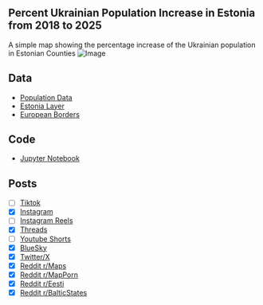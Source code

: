## Percent Ukrainian Population Increase in Estonia from 2018 to 2025
A simple map showing the percentage increase of the Ukrainian population in Estonian Counties
![Image](https://drive.google.com/uc?export=view&id=1BL92e8huvajFTaDXNwCXl1RGE1worQwr)

## Data
* [Population Data](https://xgis.maaamet.ee/xgis2/service/14qni09/RV0222U.json)
* [Estonia Layer](https://geoportaal.maaamet.ee/eng/spatial-data/administrative-and-settlement-division-p312.html)
* [European Borders](https://ec.europa.eu/eurostat/web/gisco/geodata/administrative-units/countries)

## Code
* [Jupyter Notebook](FormatData.ipynb)

## Posts
- [ ] [Tiktok]()
- [x] [Instagram](https://www.instagram.com/p/DOL23ptEZJR/)
- [ ] [Instagram Reels]()
- [x] [Threads](https://www.threads.com/@vinemapper/post/DOL24OyEbIZ)
- [ ] [Youtube Shorts]()
- [x] [BlueSky](https://bsky.app/profile/vinemapper.bsky.social/post/3lxzhfwexf22k)
- [x] [Twitter/X](https://x.com/VineMapper/status/1963624629991518711)
- [x] [Reddit r/Maps](https://www.reddit.com/r/Maps/comments/1n8d741/percent_increase_of_ethnic_ukrainians_by_estonian/)
- [x] [Reddit r/MapPorn](https://www.reddit.com/r/MapPorn/comments/1n8d7d9/percent_increase_of_ethnic_ukrainians_by_estonian/)
- [x] [Reddit r/Eesti](https://www.reddit.com/r/MapPorn/comments/1n8d7d9/percent_increase_of_ethnic_ukrainians_by_estonian/)
- [x] [Reddit r/BalticStates](https://www.reddit.com/r/BalticStates/comments/1n8dbs0/percent_increase_of_ethnic_ukrainians_by_estonian/)

